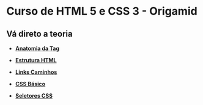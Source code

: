 # Curso de HTML 5 e CSS 3 - Origamid

## Vá direto a teoria

 * **[Anatomia da Tag](https://github.com/FabioMonsores/html-css-origamid/blob/main/html-css-basico/1-tag/tag.md)**

* **[Estrutura HTML](https://github.com/FabioMonsores/html-css-origamid/blob/main/html-css-basico/2-estrutura-basica-html/estrutura-html.md)**

* **[Links Caminhos](https://github.com/FabioMonsores/html-css-origamid/blob/main/html-css-basico/3-links-caminhos/links-caminhos.md)** 

* **[CSS Básico](https://github.com/FabioMonsores/html-css-origamid/blob/main/html-css-basico/4-css-basico/css-basico.md)**

* **[Seletores CSS](https://github.com/FabioMonsores/html-css-origamid/blob/main/html-css-basico/5-seletores-css/seletores.md)** 
